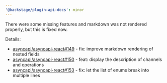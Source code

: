 ```yaml
---
'@backstage/plugin-api-docs': minor
---
```


There were some missing features and markdown was not rendered properly, but this is fixed now.

Details:

- [asyncapi/asyncapi-react#149](https://github.com/asyncapi/asyncapi-react/pull/149) - fix: improve markdown rendering of nested fields
- [asyncapi/asyncapi-react#150](https://github.com/asyncapi/asyncapi-react/pull/150) - feat: display the description of channels and operations
- [asyncapi/asyncapi-react#153](https://github.com/asyncapi/asyncapi-react/pull/153) - fix: let the list of enums break into multiple lines
